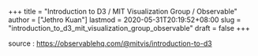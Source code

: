 +++
title = "Introduction to D3 / MIT Visualization Group / Observable"
author = ["Jethro Kuan"]
lastmod = 2020-05-31T20:19:52+08:00
slug = "introduction_to_d3_mit_visualization_group_observable"
draft = false
+++

source
: <https://observablehq.com/@mitvis/introduction-to-d3>
